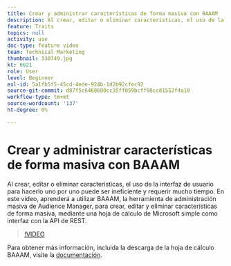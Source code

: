 ```yaml
---
title: Crear y administrar características de forma masiva con BAAAM
description: Al crear, editar o eliminar características, el uso de la interfaz de usuario para hacerlo uno por uno puede ser ineficiente y requerir mucho tiempo. En este vídeo, aprenderá a utilizar BAAAM, la herramienta de administración masiva de Audience Manager, para crear, editar y eliminar características de forma masiva, mediante una hoja de cálculo de Microsoft simple como interfaz con la API de REST.
feature: Traits
topics: null
activity: use
doc-type: feature video
team: Technical Marketing
thumbnail: 330749.jpg
kt: 6621
role: User
level: Beginner
exl-id: 5a1fb5f5-45cd-4ede-924b-1d2b92cfec92
source-git-commit: d87f5c6468600cc35ff059bcff98cc81552f4a10
workflow-type: tm+mt
source-wordcount: '137'
ht-degree: 0%

---
```


# Crear y administrar características de forma masiva con BAAAM

Al crear, editar o eliminar características, el uso de la interfaz de usuario para hacerlo uno por uno puede ser ineficiente y requerir mucho tiempo. En este vídeo, aprenderá a utilizar BAAAM, la herramienta de administración masiva de Audience Manager, para crear, editar y eliminar características de forma masiva, mediante una hoja de cálculo de Microsoft simple como interfaz con la API de REST.

>[!VIDEO](https://video.tv.adobe.com/v/330749/?quality=12&learn=on)

Para obtener más información, incluida la descarga de la hoja de cálculo BAAAM, visite la [documentación](https://experienceleague.adobe.com/docs/audience-manager/user-guide/reference/bulk-management-tools/bulk-management-intro.html?lang=en#reference).
